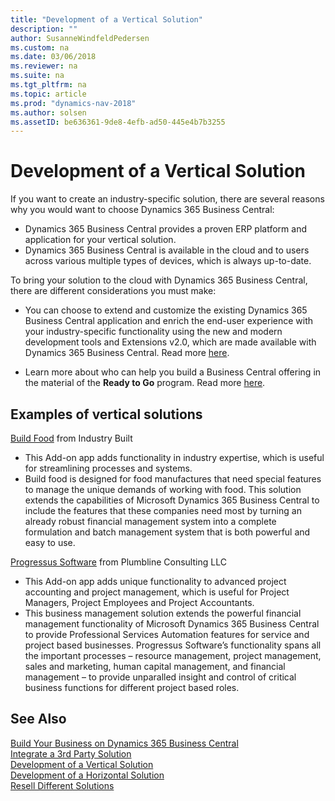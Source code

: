 ```yaml
---
title: "Development of a Vertical Solution"
description: ""
author: SusanneWindfeldPedersen
ms.custom: na
ms.date: 03/06/2018
ms.reviewer: na
ms.suite: na
ms.tgt_pltfrm: na
ms.topic: article
ms.prod: "dynamics-nav-2018"
ms.author: solsen
ms.assetID: be636361-9de8-4efb-ad50-445e4b7b3255
---
```


# Development of a Vertical Solution
If you want to create an industry-specific solution, there are several reasons why you would want to choose Dynamics 365 Business Central:

- Dynamics 365 Business Central provides a proven ERP platform and application for your vertical solution. 
- Dynamics 365 Business Central is available in the cloud and to users across various multiple types of devices, which is always up-to-date. 

To bring your solution to the cloud with Dynamics 365 Business Central, there are different considerations you must make: 

- You can choose to extend and customize the existing Dynamics 365 Business Central application and enrich the end-user experience with your industry-specific functionality using the new and modern development tools and Extensions v2.0, which are made available with Dynamics 365 Business Central. Read more [here](readiness-embed-apps.md).

- Learn more about who can help you build a Business Central offering in the material of the **Ready to Go** program. Read more [here](readiness-ready-to-go.md).

## Examples of vertical solutions 

[Build Food](https://appsource.microsoft.com/en-us/product/dynamics-365-for-finance-and-operations-business-edition/PUBID.industrybuilt%7CAID.cac55419-9441-4cbd-b8a3-1a7b3fcd8c0d%7CPAPPID.b3c7bfc9-8c72-45f5-a057-d051f1cd21c1) from Industry Built 
- This Add-on app adds functionality in industry expertise, which is useful for streamlining processes and systems. 
- Build food is designed for food manufactures that need special features to manage the unique demands of working with food. This solution extends the capabilities of Microsoft Dynamics 365 Business Central to include the features that these companies need most by turning an already robust financial management system into a complete formulation and batch management system that is both powerful and easy to use. 
 
[Progressus Software](https://appsource.microsoft.com/en-us/product/dynamics-365-for-finance-and-operations-business-edition/PUBID.progressussoftware%7CAID.27c95c42-3724-4c23-bc71-1eccdf3de37c%7CPAPPID.760fc3a0-ddab-43aa-93a5-6430f34f1b76) from Plumbline Consulting LLC 
- This Add-on app adds unique functionality to advanced project accounting and project management, which is useful for Project Managers, Project Employees and Project Accountants. 
- This business management solution extends the powerful financial management functionality of Microsoft Dynamics 365 Business Central to provide Professional Services Automation features for service and project based businesses. Progressus Software’s functionality spans all the important processes – resource management, project management, sales and marketing, human capital management, and financial management – to provide unparalled insight and control of critical business functions for different project based roles. 

## See Also
[Build Your Business on Dynamics 365 Business Central](readiness-welcome.md)  
[Integrate a 3rd Party Solution](readiness-thirdparty-solution.md)  
[Development of a Vertical Solution](readiness-vertical-solution.md)  
[Development of a Horizontal Solution](readiness-horizontal-solution.md)  
[Resell Different Solutions](readiness-reseller.md)  


 

